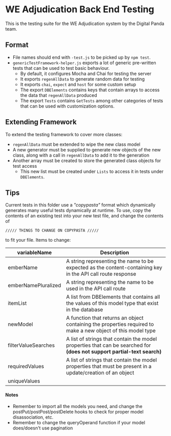 # WE Adjudication Back End Testing

This is the testing suite for the WE Adjudication system
by the Digital Panda team.

## Format
* File names should end with `-test.js` to be picked up by `npm test`.
* `genericTestFramework-helper.js` exports a lot of generic pre-written
tests that can be used to test basic behaviour.
    * By default, it configures Mocha and Chai for testing the server
    * It exports `regenAllData` to generate random data for testing
    * It exports `chai`, `expect` and `host` for some custom setup
    * The export `DBElements` contains keys that contain arrays to access
     the data that `regenAllData` produced
    * The export `Tests` contains `GetTests` among other categories of tests
     that can be used with customization options.
     
## Extending Framework
To extend the testing framework to cover more classes:
* `regenAllData` must be extended to wipe the new class model
* A new generator must be supplied to generate new objects of the new class,
 along with a call in `regenAllData` to add it to the generation
* Another array must be created to store the generated class objects for
test access
    * This new list must be created under `Lists` to access it in tests
    under `DBElements`.
    
## Tips
Current tests in this folder use a _"copypasta"_ format which dynamically
generates many useful tests dynamically at runtime. To use, copy the contents
of an existing test into your new test file, and change the contents of
```
///// THINGS TO CHANGE ON COPYPASTA /////
```
to fit your file. Items to change:

| variableName          | Description                                                                                                               |
|-----------------------|---------------------------------------------------------------------------------------------------------------------------|
| emberName             | A string representing the name to be expected as the content-containing key in the API call route response                |
| emberNamePluralized   | A string representing the name to be used in the API call route                                                           |
| itemList              | A list from DBElements that contains all the values of this model type that exist in the database                         |
| newModel              | A function that returns an object containing the properties required to make a new object of this model type              |
| filterValueSearches   | A list of strings that contain the model properties that can be searched for **(does not support partial-text search)**   |
| requiredValues        | A list of strings that contain the model properties that must be present in a update/creation of an object                |
| uniqueValues

#### Notes
* Remember to import all the models you need, and change the
 postPut/postPost/postDelete hooks to check for proper model
 disassociation, etc.
* Remember to change the queryOperand function if your model does/doesn't
 use pagination
